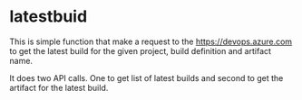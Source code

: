 # latestbuid

This is simple function that make a request to the https://devops.azure.com to get the latest build for the given project, build definition and artifact name.

It does two API calls. One to get list of latest builds and second to get the artifact for the latest build.

